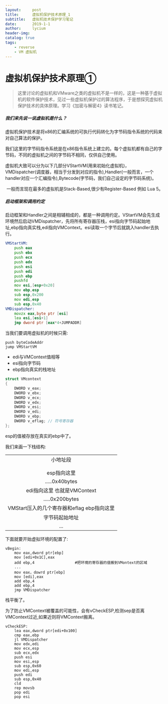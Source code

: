 ```yaml
---
layout:     post
title:      虚拟机保护技术原理_1
subtitle:   虚拟机技术保护学习笔记
date:       2019-1-1
author:     lycium
header-img: 
catalog: true
tags:
    - reverse
    - VM 虚拟机
---
```



# 虚拟机保护技术原理①

> 这里讨论的虚拟机和VMware之类的虚拟机不是一样的，这是一种基于虚拟机的软件保护技术，见过一些虚拟机保护过的算法程序，于是想探究虚拟机保护技术的具体原理。学习《加密与解密4》读书笔记。

##### 我们来先说一说虚拟机是什么？

​	虚拟机保护技术是将x86的汇编系统的可执行代码转化为字节码指令系统的代码来对自己算法的保护。

​	我们这里的字节码指令系统是在x86指令系统上建立的。每个虚拟机都有自己的字节码，不同的虚拟机之间的字节码不相同，仅供自己使用。

​	虚拟机大致可以分为以下几部分VStartVM(用来初始化虚拟机)，VMDispatcher(调度器，相当于分发到对应的指令),Handler(一般而言，一个handler对应一个汇编指令),Bytecode(字节码，我们自己设定的字节码系统)。

​	一般而言现在最多的虚拟机是Stack-Based,很少有Register-Based 例如 Lua 5。

##### 启动框架和调用约定

​	启动框架和Handler之间是相辅相成的，都是一种调用约定。VStartVM会先生成环境然后启动VMDispatcher，先将所有寄存器压栈，esi指向字节码起始地址,ebp指向真实栈,edi指向VMContext。esi读取一个字节后就跳入handler去执行。

```asm
VMStartVM:
	push eax
	push ebx
	push ecx
	push edx
	push esi
	push edi
	push ebp
	pushfd
	mov esi,[esp+0x20]
	mov ebp,esp
	sub esp,0x200
	mov edi,esp
	sub esp,0x40
VMDispatcher:
	movzx eax,byte ptr [esi]
	lea esi,[esi+1]
	jmp dword ptr [eax*4+JUMPADDR]
```

当我们要调用虚拟机的时候只需:

```assembly
push byteCodeAddr
jump VMStartVM
```

- edi与VMContext值相等
- esi指向字节码
- ebp指向真实的栈地址

```c++
struct VMcontext
{
    DWORD v_eax;
    DWORD v_ebx;
    DWORD v_ecx;
    DWORD v_edx;
    DWORD v_esi;
    DWORD v_edi;
    DWORD v_ebp;
    DWORD v_eflag; // 符号寄存器
};
```

esp的值被存放在真实的ebp中了。

我们来画一下栈结构:

|                                                |
| :--------------------------------------------: |
|                    小地址段                    |
|                                                |
|                                                |
|                  esp指向这里                   |
|                 .....0x40bytes                 |
|        edi指向这里      也就是VMContext        |
|                .....0x200bytes                 |
| VMStart压入的几个寄存器和eflag     ebp指向这里 |
|                 字节码起始地址                 |
|                      ...                       |

下面就要开始虚拟环境的配置了:

```assembly
vBegin:
	mov eax,dword ptr[ebp]
	mov [edi+0x1C],eax          
	add ebp,4                  #把环境的寄存器的值搬到VMontext的区域
	...
	mov eax，dowrd ptr[ebp]
	mov [edi],eax
	add ebp,4
	add ebp,4
	jmp VMDispatcher
```

栈平衡了。

为了防止VMContext被覆盖的可能性，会有vCheckESP,检测sep是否离VMContext过近,如果近则将VMContext搬离。

```assembly
vCheckESP:
	lea eax,dword ptr[edi+0x100]
	cmp eax,ebp
	jl VMDispatcher
	mov edx,edi
	mov ecx,esp
	sub ecx,edx
	push esi
	mov esi,esp
	sub esp,0x60
	mov edi,esp
	push edi
	sub esp,0x40
	cld
	rep movsb
	pop edi
	pop esi 
```

